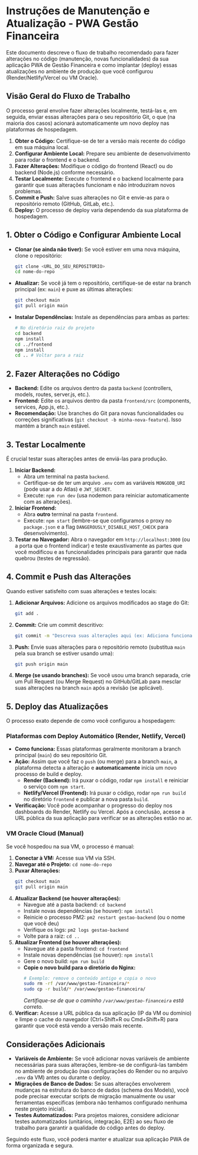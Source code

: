 # Instruções de Manutenção e Atualização - PWA Gestão Financeira

Este documento descreve o fluxo de trabalho recomendado para fazer alterações no código (manutenção, novas funcionalidades) da sua aplicação PWA de Gestão Financeira e como implantar (deploy) essas atualizações no ambiente de produção que você configurou (Render/Netlify/Vercel ou VM Oracle).

## Visão Geral do Fluxo de Trabalho

O processo geral envolve fazer alterações localmente, testá-las e, em seguida, enviar essas alterações para o seu repositório Git, o que (na maioria dos casos) acionará automaticamente um novo deploy nas plataformas de hospedagem.

1.  **Obter o Código:** Certifique-se de ter a versão mais recente do código em sua máquina local.
2.  **Configurar Ambiente Local:** Prepare seu ambiente de desenvolvimento para rodar o frontend e o backend.
3.  **Fazer Alterações:** Modifique o código do frontend (React) ou do backend (Node.js) conforme necessário.
4.  **Testar Localmente:** Execute o frontend e o backend localmente para garantir que suas alterações funcionam e não introduziram novos problemas.
5.  **Commit e Push:** Salve suas alterações no Git e envie-as para o repositório remoto (GitHub, GitLab, etc.).
6.  **Deploy:** O processo de deploy varia dependendo da sua plataforma de hospedagem.

## 1. Obter o Código e Configurar Ambiente Local

*   **Clonar (se ainda não tiver):** Se você estiver em uma nova máquina, clone o repositório:
    ```bash
    git clone <URL_DO_SEU_REPOSITORIO>
    cd nome-do-repo
    ```
*   **Atualizar:** Se você já tem o repositório, certifique-se de estar na branch principal (ex: `main`) e puxe as últimas alterações:
    ```bash
    git checkout main
    git pull origin main
    ```
*   **Instalar Dependências:** Instale as dependências para ambas as partes:
    ```bash
    # No diretório raiz do projeto
    cd backend
    npm install
    cd ../frontend
    npm install
    cd .. # Voltar para a raiz
    ```

## 2. Fazer Alterações no Código

*   **Backend:** Edite os arquivos dentro da pasta `backend` (controllers, models, routes, server.js, etc.).
*   **Frontend:** Edite os arquivos dentro da pasta `frontend/src` (components, services, App.js, etc.).
*   **Recomendação:** Use branches do Git para novas funcionalidades ou correções significativas (`git checkout -b minha-nova-feature`). Isso mantém a branch `main` estável.

## 3. Testar Localmente

É crucial testar suas alterações antes de enviá-las para produção.

1.  **Iniciar Backend:**
    *   Abra um terminal na pasta `backend`.
    *   Certifique-se de ter um arquivo `.env` com as variáveis `MONGODB_URI` (pode usar a do Atlas) e `JWT_SECRET`.
    *   Execute: `npm run dev` (usa nodemon para reiniciar automaticamente com as alterações).
2.  **Iniciar Frontend:**
    *   Abra **outro** terminal na pasta `frontend`.
    *   Execute: `npm start` (lembre-se que configuramos o proxy no `package.json` e a flag `DANGEROUSLY_DISABLE_HOST_CHECK` para desenvolvimento).
3.  **Testar no Navegador:** Abra o navegador em `http://localhost:3000` (ou a porta que o frontend indicar) e teste exaustivamente as partes que você modificou e as funcionalidades principais para garantir que nada quebrou (testes de regressão).

## 4. Commit e Push das Alterações

Quando estiver satisfeito com suas alterações e testes locais:

1.  **Adicionar Arquivos:** Adicione os arquivos modificados ao stage do Git:
    ```bash
    git add .
    ```
2.  **Commit:** Crie um commit descritivo:
    ```bash
    git commit -m "Descreva suas alterações aqui (ex: Adiciona funcionalidade X, Corrige bug Y)"
    ```
3.  **Push:** Envie suas alterações para o repositório remoto (substitua `main` pela sua branch se estiver usando uma):
    ```bash
    git push origin main
    ```
4.  **Merge (se usando branches):** Se você usou uma branch separada, crie um Pull Request (ou Merge Request) no GitHub/GitLab para mesclar suas alterações na branch `main` após a revisão (se aplicável).

## 5. Deploy das Atualizações

O processo exato depende de como você configurou a hospedagem:

### Plataformas com Deploy Automático (Render, Netlify, Vercel)

*   **Como funciona:** Essas plataformas geralmente monitoram a branch principal (`main`) do seu repositório Git.
*   **Ação:** Assim que você faz o `push` (ou merge) para a branch `main`, a plataforma detecta a alteração e **automaticamente** inicia um novo processo de build e deploy.
    *   **Render (Backend):** Irá puxar o código, rodar `npm install` e reiniciar o serviço com `npm start`.
    *   **Netlify/Vercel (Frontend):** Irá puxar o código, rodar `npm run build` no diretório `frontend` e publicar a nova pasta `build`.
*   **Verificação:** Você pode acompanhar o progresso do deploy nos dashboards do Render, Netlify ou Vercel. Após a conclusão, acesse a URL pública da sua aplicação para verificar se as alterações estão no ar.

### VM Oracle Cloud (Manual)

Se você hospedou na sua VM, o processo é manual:

1.  **Conectar à VM:** Acesse sua VM via SSH.
2.  **Navegar até o Projeto:** `cd nome-do-repo`
3.  **Puxar Alterações:**
    ```bash
    git checkout main
    git pull origin main
    ```
4.  **Atualizar Backend (se houver alterações):**
    *   Navegue até a pasta backend: `cd backend`
    *   Instale novas dependências (se houver): `npm install`
    *   Reinicie o processo PM2: `pm2 restart gestao-backend` (ou o nome que você deu)
    *   Verifique os logs: `pm2 logs gestao-backend`
    *   Volte para a raiz: `cd ..`
5.  **Atualizar Frontend (se houver alterações):**
    *   Navegue até a pasta frontend: `cd frontend`
    *   Instale novas dependências (se houver): `npm install`
    *   Gere o novo build: `npm run build`
    *   **Copie o novo build para o diretório do Nginx:**
        ```bash
        # Exemplo: remove o conteúdo antigo e copia o novo
        sudo rm -rf /var/www/gestao-financeira/*
        sudo cp -r build/* /var/www/gestao-financeira/
        ```
        *Certifique-se de que o caminho `/var/www/gestao-financeira` está correto.*
6.  **Verificar:** Acesse a URL pública da sua aplicação (IP da VM ou domínio) e limpe o cache do navegador (Ctrl+Shift+R ou Cmd+Shift+R) para garantir que você está vendo a versão mais recente.

## Considerações Adicionais

*   **Variáveis de Ambiente:** Se você adicionar novas variáveis de ambiente necessárias para suas alterações, lembre-se de configurá-las também no ambiente de produção (nas configurações do Render ou no arquivo `.env` da VM) antes ou durante o deploy.
*   **Migrações de Banco de Dados:** Se suas alterações envolverem mudanças na estrutura do banco de dados (schema dos Models), você pode precisar executar scripts de migração manualmente ou usar ferramentas específicas (embora não tenhamos configurado nenhuma neste projeto inicial).
*   **Testes Automatizados:** Para projetos maiores, considere adicionar testes automatizados (unitários, integração, E2E) ao seu fluxo de trabalho para garantir a qualidade do código antes do deploy.

Seguindo este fluxo, você poderá manter e atualizar sua aplicação PWA de forma organizada e segura.

